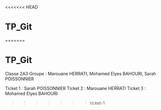 <<<<<<< HEAD
# TP_Git
=======
# TP_Git
Classe 2A3
Groupe : Marouane HERRATI, Mohamed Elyes BAHOURI, Sarah POISSONNIER

Ticket 1 : Sarah POISSONNIER
Ticket 2 : Marouane HERRATI
Ticket 3 : Mohamed Elyes BAHOURI
>>>>>>> ticket-1
